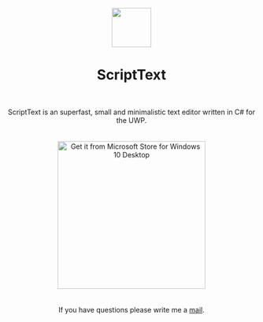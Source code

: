 <p align="center">
  <img src="https://raw.githubusercontent.com/jan-patrick/ScriptText/master/ScriptText/ScriptText/ScriptText/Assets/StoreLogo.scale-400.png" width=80><br>
</p>
<h1 align="center">ScriptText</h1>
<br>
<p align="center">
  ScriptText is an superfast, small and minimalistic text editor written in C# for the UWP.
  <br>
  <br>
  <br>
  <a href="https://www.microsoft.com/store/apps/9N7KQ7PTC06T?ocid=badge"><img src="https://assets.windowsphone.com/85864462-9c82-451e-9355-a3d5f874397a/English_get-it-from-MS_InvariantCulture_Default.png" width=300 alt="Get it from Microsoft Store for Windows 10 Desktop" /></a>
  <br><br><br>
  If you have questions please write me a 
  <a href="&#109;&#097;&#105;&#108;&#116;&#111;&#058;&#109;&#097;&#105;&#108;&#064;&#106;&#097;&#110;&#045;&#112;&#097;&#116;&#114;&#105;&#099;&#107;&#046;&#100;&#101;">mail</a>.
</p>
